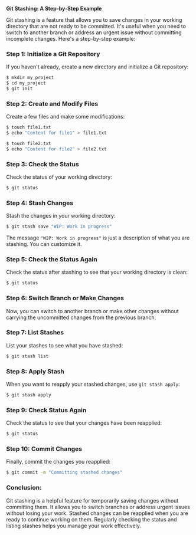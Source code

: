 **Git Stashing: A Step-by-Step Example**

Git stashing is a feature that allows you to save changes in your working directory that are not ready to be committed. It's useful when you need to switch to another branch or address an urgent issue without committing incomplete changes. Here's a step-by-step example:

### Step 1: Initialize a Git Repository

If you haven't already, create a new directory and initialize a Git repository:

```bash
$ mkdir my_project
$ cd my_project
$ git init
```

### Step 2: Create and Modify Files

Create a few files and make some modifications:

```bash
$ touch file1.txt
$ echo "Content for file1" > file1.txt

$ touch file2.txt
$ echo "Content for file2" > file2.txt
```

### Step 3: Check the Status

Check the status of your working directory:

```bash
$ git status
```

### Step 4: Stash Changes

Stash the changes in your working directory:

```bash
$ git stash save "WIP: Work in progress"
```

The message `"WIP: Work in progress"` is just a description of what you are stashing. You can customize it.

### Step 5: Check the Status Again

Check the status after stashing to see that your working directory is clean:

```bash
$ git status
```

### Step 6: Switch Branch or Make Changes

Now, you can switch to another branch or make other changes without carrying the uncommitted changes from the previous branch.

### Step 7: List Stashes

List your stashes to see what you have stashed:

```bash
$ git stash list
```

### Step 8: Apply Stash

When you want to reapply your stashed changes, use `git stash apply`:

```bash
$ git stash apply
```

### Step 9: Check Status Again

Check the status to see that your changes have been reapplied:

```bash
$ git status
```

### Step 10: Commit Changes

Finally, commit the changes you reapplied:

```bash
$ git commit -m "Committing stashed changes"
```

### Conclusion:

Git stashing is a helpful feature for temporarily saving changes without committing them. It allows you to switch branches or address urgent issues without losing your work. Stashed changes can be reapplied when you are ready to continue working on them. Regularly checking the status and listing stashes helps you manage your work effectively.
